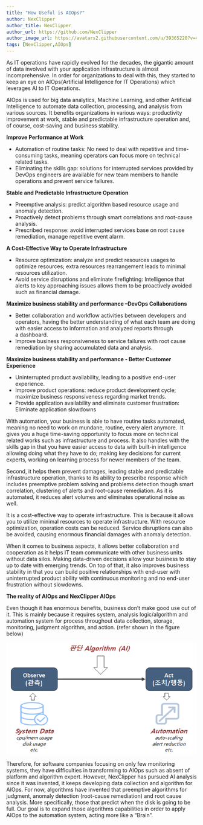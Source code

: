 ```yaml
---
title: "How Useful is AIOps?"
author: NexClipper
author_title: NexClipper
author_url: https://github.com/NexClipper
author_image_url: https://avatars2.githubusercontent.com/u/39365220?v=4
tags: [NexClipper,AIOps]
---
```



As IT operations have rapidly evolved for the decades, the gigantic amount of data involved with your application infrastructure is almost incomprehensive. In order for organizations to deal with this, they started to keep an eye on AIOps(Artificial Intelligence for IT Operations) which leverages AI to IT Operations.

<!--truncate-->

AIOps is used for big data analytics, Machine Learning, and other Artificial Intelligence to automate data collection, processing, and analysis from various sources. It benefits organizations in various ways: productivity improvement at work, stable and predictable infrastructure operation and, of course, cost-saving and business stability.

**Improve Performance at Work**

- Automation of routine tasks: No need to deal with repetitive and time-consuming tasks, meaning operators can focus more on technical related tasks.
- Eliminating the skills gap: solutions for interrupted services provided by DevOps engineers are available for new team members to handle operations and prevent service failures.

**Stable and Predictable Infrastructure Operation**

- Preemptive analysis: predict algorithm based resource usage and anomaly detection.
- Proactively detect problems through smart correlations and root-cause analysis.
- Prescribed response: avoid interrupted services base on root cause remediation, manage repetitive event alarm.

**A Cost-Effective Way to Operate Infrastructure**

- Resource optimization: analyze and predict resources usages to optimize resources; extra resources rearrangement leads to minimal resources utilization.
- Avoid service disruptions and eliminate firefighting: Intelligence that alerts to key approaching issues allows them to be proactively avoided such as financial damage.

**Maximize business stability and performance –DevOps Collaborations**

- Better collaboration and workflow activities between developers and operators, having the better understanding of what each team are doing with easier access to information and analyzed reports through a dashboard.
- Improve business responsiveness to service failures with root cause remediation by sharing accumulated data and analysis.

**Maximize business stability and performance - Better Customer Experience**

- Uninterrupted product availability, leading to a positive end-user experience.
- Improve product operations: reduce product development cycle; maximize business responsiveness regarding market trends.
- Provide application availability and eliminate customer frustration: Eliminate application slowdowns

With automation, your business is able to have routine tasks automated, meaning no need to work on mundane, routine, every alert anymore.  It gives you a huge time-saving opportunity to focus more on technical related works such as infrastructure and process. It also handles with the skills gap in that you have easier access to data with built-in intelligence allowing doing what they have to do; making key decisions for current experts, working on learning process for newer members of the team.

Second, it helps them prevent damages, leading stable and predictable infrastructure operation, thanks to its ability to prescribe response which includes preemptive problem solving and problems detection though smart correlation, clustering of alerts and root-cause remediation. As it is automated, it reduces alert volumes and eliminates operational noise as well.

It is a cost-effective way to operate infrastructure. This is because it allows you to utilize minimal resources to operate infrastructure. With resource optimization, operation costs can be reduced. Service disruptions can also be avoided, causing enormous financial damages with anomaly detection.

When it comes to business aspects, it allows better collaboration and cooperation as it helps IT team communicate with other business units without data silos. Making data-driven decisions allow your business to stay up to date with emerging trends. On top of that, it also improves business stability in that you can build positive relationships with end-user with uninterrupted product ability with continuous monitoring and no end-user frustration without slowdowns.

**The reality of AIOps and NexClipper AIOps**

Even though it has enormous benefits, business don’t make good use out of it. This is mainly because it requires system, analysis logic/algorithm and automation system for process throughout data collection, storage, monitoring, judgment algorithm, and action. (refer shown in the figure below)

![](images/framework.png)

Therefore, for software companies focusing on only few monitoring systems, they have difficulties in transforming to AIOps such as absent of platform and algorithm expert. However, NexClipper has pursued AI analysis since it was invented, it keeps developing data collection and algorithm for AIOps. For now, algorithms have invented that preemptive algorithms for judgment, anomaly detection (root-cause remediation) and root cause analysis. More specifically, those that predict when the disk is going to be full. Our goal is to expand those algorithms capabilities in order to apply AIOps to the automation system, acting more like a “Brain”.

